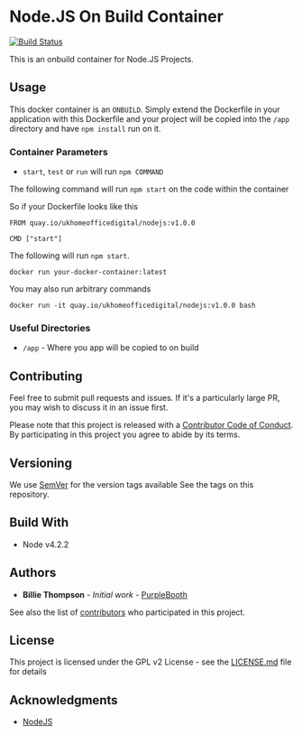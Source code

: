 # Node.JS On Build Container

[![Build Status](https://travis-ci.org/UKHomeOffice/docker-nodejs.svg?branch=added-travis)](https://travis-ci.org/UKHomeOffice/docker-nodejs)

This is an onbuild container for Node.JS Projects.

## Usage

This docker container is an `ONBUILD`. Simply extend the Dockerfile in your application with this Dockerfile and your 
project will be copied into the `/app` directory and have `npm install` run on it.

### Container Parameters

* `start`, `test` or `run` will run `npm COMMAND`

The following command will run `npm start` on the code within the container

So if your Dockerfile looks like this
```shell
FROM quay.io/ukhomeofficedigital/nodejs:v1.0.0

CMD ["start"]
```

The following will run `npm start`.

```shell
docker run your-docker-container:latest
```

You may also run arbitrary commands

```shell
docker run -it quay.io/ukhomeofficedigital/nodejs:v1.0.0 bash
```


### Useful Directories

* `/app` - Where you app will be copied to on build

## Contributing

Feel free to submit pull requests and issues. If it's a particularly large PR, you may wish to 
discuss it in an issue first.

Please note that this project is released with a 
[Contributor Code of Conduct](https://github.com/UKHomeOffice/docker-nodejs/blob/master/CODE_OF_CONDUCT.md). 
By participating in this project you agree to abide by its terms.

## Versioning

We use [SemVer](http://semver.org/) for the version tags available See the tags on this repository. 

## Build With

* Node v4.2.2

## Authors

* **Billie Thompson** - *Initial work* - [PurpleBooth](https://github.com/PurpleBooth)

See also the list of 
[contributors](https://github.com/UKHomeOffice/docker-nodejs/graphs/contributors) who participated 
in this project.

## License

This project is licensed under the GPL v2 License - see the 
[LICENSE.md](https://github.com/UKHomeOffice/docker-nodejs/blob/master/LICENSE.md) file for details

## Acknowledgments

* [NodeJS](https://nodejs.org/)
